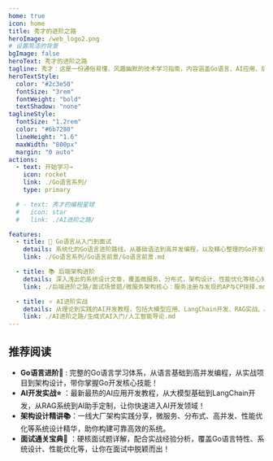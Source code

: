 ```yaml
---
home: true
icon: home
title: 秀才的进阶之路
heroImage: /web_logo2.png
# 设置简洁的背景
bgImage: false
heroText: 秀才的进阶之路
tagline: 秀才：这是一份通俗易懂、风趣幽默的技术学习指南，内容涵盖Go语言、AI应用、后端架构、面试攻略等核心知识点。学技术，就认准秀才的进阶之路😄
heroTextStyle:
  color: "#2c3e50"
  fontSize: "3rem"
  fontWeight: "bold"
  textShadow: "none"
taglineStyle:
  fontSize: "1.2rem"
  color: "#6b7280"
  lineHeight: "1.6"
  maxWidth: "800px"
  margin: "0 auto"
actions:
  - text: 开始学习→
    icon: rocket
    link: ./Go语言系列/
    type: primary

  # - text: 秀才的编程星球
  #   icon: star
  #   link: ./AI进阶之路/

features:
  - title: 🎯 Go语言从入门到面试
    details: 系统化的Go语言进阶路线，从基础语法到高并发编程，以及精心整理的Go开发面试题库，配合实战经验分析，让你的技术之路走得更稳更远！
    link: ./Go语言系列/Go语言前景/Go语言前景.md

  - title: 📚 后端架构进阶
    details: 深入浅出的系统设计文章，覆盖微服务、分布式，架构设计、性能优化等核心知识，再配合50+热门场景面试题，助你成为面试达人！
    link: ./后端进阶之路/面试场景题/微服务架构核心：服务注册与发现的AP与CP抉择.md

  - title: ⭐ AI进阶实战
    details: 从理论到实践的AI开发教程，包括大模型应用、LangChain开发、RAG实战、AI助手打造等，带你进入AI开发新纪元！
    link: ./AI进阶之路/生成式AI入门/人工智能导论.md
---
```


## 推荐阅读

- **Go语言进阶🚀** : 完整的Go语言学习体系，从语言基础到高并发编程，从实战项目到架构设计，带你掌握Go开发核心技能！
- **AI开发实战⭐** ：最新最热的AI应用开发教程，从大模型基础到LangChain开发，从RAG系统到AI助手定制，让你快速进入AI开发领域！
- **架构设计精讲📚**：一线大厂架构实践分享，微服务、分布式、高并发、性能优化等系统设计精华，助你构建可靠高效的系统。
- **面试通关宝典📗** ：硬核面试题详解，配合实战经验分析，覆盖Go语言特性、系统设计、性能优化等，让你在面试中脱颖而出！

<!-- ## 公众号

GitHub 上标星 1000+ 的开源知识库《秀才的进阶之路》第一版来了！包括Go语言基础、微服务架构、AI应用开发、系统设计、面试攻略等等，共计 20万余字，300+张配图，可以说是通俗易懂、干货满满……

微信搜 **秀才客栈** 或扫描下方二维码关注秀才的原创公众号，回复 **666** 即可免费领取学习资料。

## star趋势图

<div style="text-align: center; margin: 2rem 0;">
  <img src="https://api.star-history.com/svg?repos=yourusername/xiucai-stack&type=Date" alt="Star History Chart" style="max-width: 100%; border-radius: 8px; box-shadow: 0 4px 15px rgba(0,0,0,0.1);">
</div>

## 捐赠鼓励

开源不易，如果《秀才的进阶之路》对你有些帮助，可以请作者喝杯咖啡，算是对开源做出的一点点鼓励吧！

💝 感谢大家对我的支持，每隔一个月会统计一次。

<div style="display: flex; justify-content: center; gap: 1rem; margin: 2rem 0; flex-wrap: wrap;">
  <div style="background: linear-gradient(135deg, #667eea 0%, #764ba2 100%); color: white; padding: 1rem 2rem; border-radius: 12px; text-align: center; min-width: 150px;">
    <div style="font-size: 1.5rem; font-weight: bold;">1000+</div>
    <div style="font-size: 0.9rem; opacity: 0.9;">GitHub Stars</div>
  </div>
  <div style="background: linear-gradient(135deg, #f093fb 0%, #f5576c 100%); color: white; padding: 1rem 2rem; border-radius: 12px; text-align: center; min-width: 150px;">
    <div style="font-size: 1.5rem; font-weight: bold;">500+</div>
    <div style="font-size: 0.9rem; opacity: 0.9;">技术文章</div>
  </div>
  <div style="background: linear-gradient(135deg, #4facfe 0%, #00f2fe 100%); color: white; padding: 1rem 2rem; border-radius: 12px; text-align: center; min-width: 150px;">
    <div style="font-size: 1.5rem; font-weight: bold;">20万+</div>
    <div style="font-size: 0.9rem; opacity: 0.9;">总字数</div>
  </div>
</div>

## 参与贡献

1. 如果你对本项目有任何建议或发现文中内容有误的，欢迎提交 issues 进行指正。
2. 对于文中我没有涉及到知识点，欢迎提交 PR。
3. 欢迎分享你的学习心得和技术总结。 -->


<!-- <div style="text-align: center; margin-top: 40px; padding: 2rem; background: linear-gradient(135deg, #f8fafc 0%, #e2e8f0 100%); border-radius: 12px; color: #64748b;">
  <div style="font-size: 1.1rem; margin-bottom: 0.5rem;">
    Made with ❤️ by 秀才
  </div>
  <div style="font-size: 0.9rem;">
    Copyright © 2025 秀才客栈 | 专注于技术分享与知识传播
  </div>
  <div style="margin-top: 1rem; font-size: 0.8rem; opacity: 0.8;">
    基于 VuePress Theme Hope 构建 • 持续更新中
  </div>
</div> -->